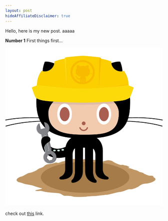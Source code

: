 ```yaml
---
layout: post
hideAffiliateDisclaimer: true
---
```


Hello, here is my new post. aaaaa  

**Number 1**
First things first...

![cat with yellow construction hat](/images/404.jpg "Logo Title Text 1")

check out [this](ajdljajfjajamazon.com) link.